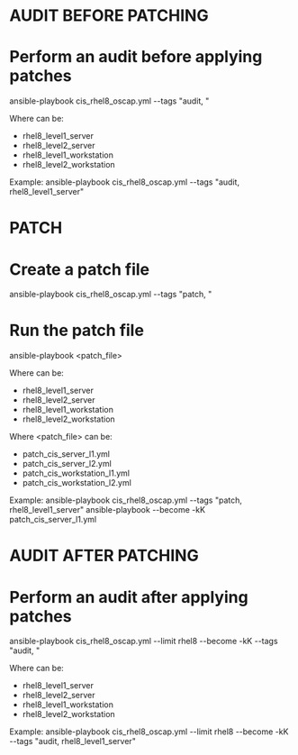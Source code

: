 # AUDIT BEFORE PATCHING

# Perform an audit before applying patches
ansible-playbook cis_rhel8_oscap.yml --tags "audit, <level-type>"

Where <level-type> can be:
- rhel8_level1_server
- rhel8_level2_server
- rhel8_level1_workstation
- rhel8_level2_workstation

Example:
ansible-playbook cis_rhel8_oscap.yml --tags "audit, rhel8_level1_server"


# PATCH

# Create a patch file
ansible-playbook cis_rhel8_oscap.yml --tags "patch, <level-type>"

# Run the patch file
ansible-playbook <patch_file>

Where <level-type> can be:
- rhel8_level1_server
- rhel8_level2_server
- rhel8_level1_workstation
- rhel8_level2_workstation

Where <patch_file> can be:
- patch_cis_server_l1.yml
- patch_cis_server_l2.yml
- patch_cis_workstation_l1.yml
- patch_cis_workstation_l2.yml

Example:
ansible-playbook cis_rhel8_oscap.yml --tags "patch, rhel8_level1_server"
ansible-playbook --become -kK patch_cis_server_l1.yml


# AUDIT AFTER PATCHING

# Perform an audit after applying patches
ansible-playbook cis_rhel8_oscap.yml --limit rhel8 --become -kK --tags "audit, <level-type>"

Where <level-type> can be:
- rhel8_level1_server
- rhel8_level2_server
- rhel8_level1_workstation
- rhel8_level2_workstation

Example:
ansible-playbook cis_rhel8_oscap.yml --limit rhel8 --become -kK --tags "audit, rhel8_level1_server"
